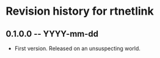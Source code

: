 # Revision history for rtnetlink

## 0.1.0.0  -- YYYY-mm-dd

* First version. Released on an unsuspecting world.
